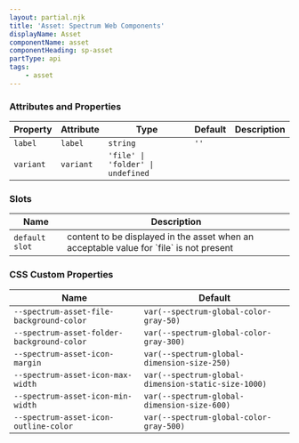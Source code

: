 ```yaml
---
layout: partial.njk
title: 'Asset: Spectrum Web Components'
displayName: Asset
componentName: asset
componentHeading: sp-asset
partType: api
tags:
    - asset
---
```


### Attributes and Properties

<div class="table-container">
<table class="spectrum-Table">
<thead class="spectrum-Table-head">
<tr>

<th class="spectrum-Table-headCell">
Property
</th>

<th class="spectrum-Table-headCell">
Attribute
</th>

<th class="spectrum-Table-headCell">
Type
</th>

<th class="spectrum-Table-headCell">
Default
</th>

<th class="spectrum-Table-headCell">
Description
</th>

</tr>
</thead>
<tbody class="spectrum-Table-body">

<tr class="spectrum-Table-row">

<td class="spectrum-Table-cell">
<code>label</code>
</td>

<td class="spectrum-Table-cell">
<code>label</code>
</td>

<td class="spectrum-Table-cell">
<code>string</code>
</td>

<td class="spectrum-Table-cell">
<code>''</code>
</td>

<td class="spectrum-Table-cell">

</td>

</tr>

<tr class="spectrum-Table-row">

<td class="spectrum-Table-cell">
<code>variant</code>
</td>

<td class="spectrum-Table-cell">
<code>variant</code>
</td>

<td class="spectrum-Table-cell">
<code>'file' | 'folder' | undefined</code>
</td>

<td class="spectrum-Table-cell">
<code></code>
</td>

<td class="spectrum-Table-cell">

</td>

</tr>

</tbody>
</table>
</div>
    

### Slots

<div class="table-container">
<table class="spectrum-Table">
<thead class="spectrum-Table-head">
<tr>

<th class="spectrum-Table-headCell">
Name
</th>

<th class="spectrum-Table-headCell">
Description
</th>

</tr>
</thead>
<tbody class="spectrum-Table-body">

<tr class="spectrum-Table-row">

<td class="spectrum-Table-cell">
<code>default slot</code>
</td>

<td class="spectrum-Table-cell">
content to be displayed in the asset when an acceptable value for `file` is not present
</td>

</tr>

</tbody>
</table>
</div>
    


### CSS Custom Properties

<div class="table-container">
<table class="spectrum-Table">
<thead class="spectrum-Table-head">
<tr>

<th class="spectrum-Table-headCell">
Name
</th>

<th class="spectrum-Table-headCell">
Default
</th>

</tr>
</thead>
<tbody class="spectrum-Table-body">

<tr class="spectrum-Table-row">

<td class="spectrum-Table-cell">
<code>--spectrum-asset-file-background-color</code>
</td>

<td class="spectrum-Table-cell">
<code>var(--spectrum-global-color-gray-50)</code>
</td>

</tr>

<tr class="spectrum-Table-row">

<td class="spectrum-Table-cell">
<code>--spectrum-asset-folder-background-color</code>
</td>

<td class="spectrum-Table-cell">
<code>var(--spectrum-global-color-gray-300)</code>
</td>

</tr>

<tr class="spectrum-Table-row">

<td class="spectrum-Table-cell">
<code>--spectrum-asset-icon-margin</code>
</td>

<td class="spectrum-Table-cell">
<code>var(--spectrum-global-dimension-size-250)</code>
</td>

</tr>

<tr class="spectrum-Table-row">

<td class="spectrum-Table-cell">
<code>--spectrum-asset-icon-max-width</code>
</td>

<td class="spectrum-Table-cell">
<code>var(--spectrum-global-dimension-static-size-1000)</code>
</td>

</tr>

<tr class="spectrum-Table-row">

<td class="spectrum-Table-cell">
<code>--spectrum-asset-icon-min-width</code>
</td>

<td class="spectrum-Table-cell">
<code>var(--spectrum-global-dimension-size-600)</code>
</td>

</tr>

<tr class="spectrum-Table-row">

<td class="spectrum-Table-cell">
<code>--spectrum-asset-icon-outline-color</code>
</td>

<td class="spectrum-Table-cell">
<code>var(--spectrum-global-color-gray-500)</code>
</td>

</tr>

</tbody>
</table>
</div>
    